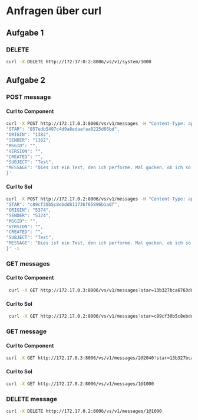 ﻿# Anfragen über curl

## Aufgabe 1
### DELETE
```bash
curl -X DELETE http://172:17:0:2:8006/vs/v1/system/1000
```

## Aufgabe 2
### POST message
#### Curl to Component
```bash
curl -X POST http://172.17.0.3:8006/vs/v1/messages -H "Content-Type: application/json" -d '{
"STAR": "857edb5497c4d9a8edaafaa0225d66bd",
"ORIGIN": "1382",
"SENDER": "1382",
"MSGID": "",
"VERSION": "",
"CREATED": "",
"SUBJECT": "Test",
"MESSAGE": "Dies ist ein Test, den ich performe. Mal gucken, ob ich so eine lange Nachricht schreiben darf."
}'
```

#### Curl to Sol
```bash
curl -X POST http://172.17.0.2:8006/vs/v1/messages -H "Content-Type: application/json" -d '{
"STAR": "c89cf30b5c8ebdd811736f65896b1a0f",
"ORIGIN": "5374",
"SENDER": "5374",
"MSGID": "",
"VERSION": "",
"CREATED": "",
"SUBJECT": "Test",
"MESSAGE": "Dies ist ein Test, den ich performe. Mal gucken, ob ich so eine lange Nachricht schreiben darf."
}' -i
```

### GET messages

#### Curl to Component
```bash
 curl -X GET http://172.17.0.3:8006/vs/v1/messages?star=13b327bca6763d08822bb8c159d96da8&scope=all&view=id
```

#### Curl to Sol
```bash
 curl -X GET http://172.17.0.2:8006/vs/v1/messages?star=c89cf30b5c8ebdd811736f65896b1a0f&scope=all&view=id
```

### GET message

#### Curl to Component
```bash
curl -X GET http://172.17.0.3:8006/vs/v1/messages/2@2040?star=13b327bca6763d08822bb8c159d96da8
```

#### Curl to Sol
```bash
curl -X GET http://172.17.0.2:8006/vs/v1/messages/1@1000
```

### DELETE message
```bash
curl -X DELETE http://172.17.0.2:8006/vs/v1/messages/1@1000
```